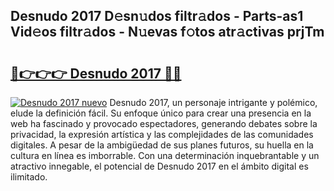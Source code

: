 ## Desnudo 2017 D𝚎sn𝚞dos filtr𝚊dos - Parts-as1 Vid𝚎os filtr𝚊dos - N𝚞evas f𝚘tos atr𝚊ctivas prjTm

# <h2><a href="http://mbd8e0.tromn.icu/?c=Desnudo+2017">🔗👉👉👉 Desnudo 2017 🔗🔗</a></h2>

[![Desnudo 2017 nuevo](https://i.imgur.com/pEAQMta.gif)](http://mbd8e0.tromn.icu/?c=Desnudo+2017)
Desnudo 2017, un personaje intrigante y polémico, elude la definición fácil. Su enfoque único para crear una presencia en la web ha fascinado y provocado espectadores, generando debates sobre la privacidad, la expresión artística y las complejidades de las comunidades digitales. A pesar de la ambigüedad de sus planes futuros, su huella en la cultura en línea es imborrable. Con una determinación inquebrantable y un atractivo innegable, el potencial de Desnudo 2017 en el ámbito digital es ilimitado.

